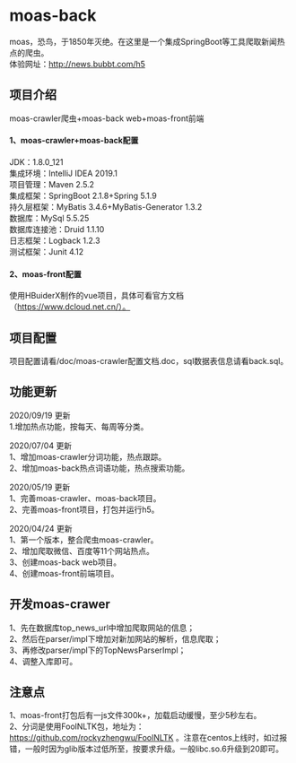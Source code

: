 # moas-back
moas，恐鸟，于1850年灭绝。在这里是一个集成SpringBoot等工具爬取新闻热点的爬虫。<br/>
体验网址：http://news.bubbt.com/h5 <br/>

## 项目介绍
moas-crawler爬虫+moas-back web+moas-front前端<br/>
#### 1、moas-crawler+moas-back配置
JDK：1.8.0_121<br/>
集成环境：IntelliJ IDEA 2019.1<br/>
项目管理：Maven 2.5.2<br/>
集成框架：SpringBoot 2.1.8+Spring 5.1.9<br/>
持久层框架：MyBatis 3.4.6+MyBatis-Generator 1.3.2<br/>
数据库：MySql 5.5.25<br/>
数据库连接池：Druid 1.1.10<br/>
日志框架：Logback 1.2.3<br/>
测试框架：Junit 4.12<br/>

#### 2、moas-front配置
使用HBuiderX制作的vue项目，具体可看官方文档（https://www.dcloud.net.cn/）。<br/>

## 项目配置
项目配置请看/doc/moas-crawler配置文档.doc，sql数据表信息请看back.sql。

## 功能更新
2020/09/19 更新<br />
1.增加热点功能，按每天、每周等分类。<br />

2020/07/04 更新<br />
1、增加moas-crawler分词功能，热点跟踪。<br />
2、增加moas-back热点词语功能，热点搜索功能。<br />

2020/05/19 更新<br />
1、完善moas-crawler、moas-back项目。<br />
2、完善moas-front项目，打包并运行h5。<br />

2020/04/24 更新 <br />
1、第一个版本，整合爬虫moas-crawler。<br />
2、增加爬取微信、百度等11个网站热点。<br />
3、创建moas-back web项目。<br />
4、创建moas-front前端项目。<br />

## 开发moas-crawer
1、先在数据库top_news_url中增加爬取网站的信息；<br />
2、然后在parser/impl下增加对新加网站的解析，信息爬取；<br />
3、再修改parser/impl下的TopNewsParserImpl；<br />
4、调整入库即可。<br />

## 注意点
1、moas-front打包后有一js文件300k+，加载启动缓慢，至少5秒左右。<br />
2、分词是使用FoolNLTK包，地址为：https://github.com/rockyzhengwu/FoolNLTK 。注意在centos上线时，如过报错，一般时因为glib版本过低所至，按要求升级。一般libc.so.6升级到20即可。<br />